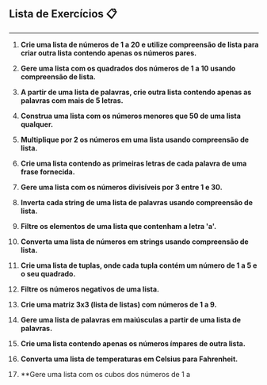 ## **Lista de Exercícios** 📋 

--------------------------------------------------------------------------------------------------------------------------------------------------------------

1. **Crie uma lista de números de 1 a 20 e utilize compreensão de lista para criar outra lista contendo apenas os números pares.**

2. **Gere uma lista com os quadrados dos números de 1 a 10 usando compreensão de lista.**

3. **A partir de uma lista de palavras, crie outra lista contendo apenas as palavras com mais de 5 letras.**

4. **Construa uma lista com os números menores que 50 de uma lista qualquer.**

5. **Multiplique por 2 os números em uma lista usando compreensão de lista.**

6. **Crie uma lista contendo as primeiras letras de cada palavra de uma frase fornecida.**

7. **Gere uma lista com os números divisíveis por 3 entre 1 e 30.**

8. **Inverta cada string de uma lista de palavras usando compreensão de lista.**

9. **Filtre os elementos de uma lista que contenham a letra 'a'.**

10. **Converta uma lista de números em strings usando compreensão de lista.**

11. **Crie uma lista de tuplas, onde cada tupla contém um número de 1 a 5 e o seu quadrado.**

12. **Filtre os números negativos de uma lista.**

13. **Crie uma matriz 3x3 (lista de listas) com números de 1 a 9.**

14. **Gere uma lista de palavras em maiúsculas a partir de uma lista de palavras.**

15. **Crie uma lista contendo apenas os números ímpares de outra lista.**

16. **Converta uma lista de temperaturas em Celsius para Fahrenheit.**

17. **Gere uma lista com os cubos dos números de 1 a 
